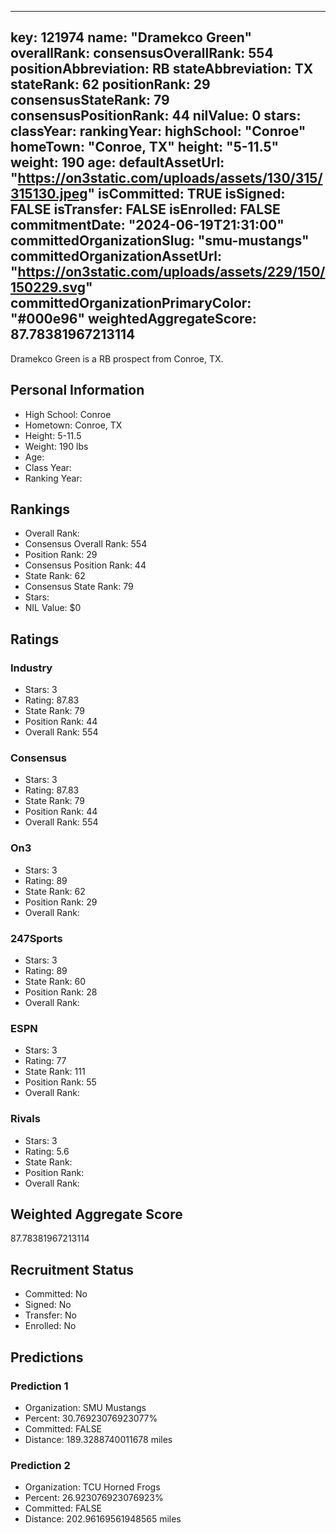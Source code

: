 ---
  key: 121974
  name: "Dramekco Green"
  overallRank: 
  consensusOverallRank: 554
  positionAbbreviation: RB
  stateAbbreviation: TX
  stateRank: 62
  positionRank: 29
  consensusStateRank: 79
  consensusPositionRank: 44
  nilValue: 0
  stars: 
  classYear: 
  rankingYear: 
  highSchool: "Conroe"
  homeTown: "Conroe, TX"
  height: "5-11.5"
  weight: 190
  age: 
  defaultAssetUrl: "https://on3static.com/uploads/assets/130/315/315130.jpeg"
  isCommitted: TRUE
  isSigned: FALSE
  isTransfer: FALSE
  isEnrolled: FALSE
  commitmentDate: "2024-06-19T21:31:00"
  committedOrganizationSlug: "smu-mustangs"
  committedOrganizationAssetUrl: "https://on3static.com/uploads/assets/229/150/150229.svg"
  committedOrganizationPrimaryColor: "#000e96"
  weightedAggregateScore: 87.78381967213114
  ---
  
  Dramekco Green is a RB prospect from Conroe, TX.
  
  ## Personal Information
  - High School: Conroe
  - Hometown: Conroe, TX
  - Height: 5-11.5
  - Weight: 190 lbs
  - Age: 
  - Class Year: 
  - Ranking Year: 
  
  ## Rankings
  - Overall Rank: 
  - Consensus Overall Rank: 554
  - Position Rank: 29
  - Consensus Position Rank: 44
  - State Rank: 62
  - Consensus State Rank: 79
  - Stars: 
  - NIL Value: $0
  
  ## Ratings
  
  ### Industry
  - Stars: 3
  - Rating: 87.83
  - State Rank: 79
  - Position Rank: 44
  - Overall Rank: 554
  
  ### Consensus
  - Stars: 3
  - Rating: 87.83
  - State Rank: 79
  - Position Rank: 44
  - Overall Rank: 554
  
  ### On3
  - Stars: 3
  - Rating: 89
  - State Rank: 62
  - Position Rank: 29
  - Overall Rank: 
  
  ### 247Sports
  - Stars: 3
  - Rating: 89
  - State Rank: 60
  - Position Rank: 28
  - Overall Rank: 
  
  ### ESPN
  - Stars: 3
  - Rating: 77
  - State Rank: 111
  - Position Rank: 55
  - Overall Rank: 
  
  ### Rivals
  - Stars: 3
  - Rating: 5.6
  - State Rank: 
  - Position Rank: 
  - Overall Rank: 
  
  ## Weighted Aggregate Score
  87.78381967213114
  
  ## Recruitment Status
  - Committed: No
  - Signed: No
  - Transfer: No
  - Enrolled: No
  
  
  
  ## Predictions
  
  ### Prediction 1
  - Organization: SMU Mustangs
  - Percent: 30.76923076923077%
  - Committed: FALSE
  - Distance: 189.3288740011678 miles
  
  ### Prediction 2
  - Organization: TCU Horned Frogs
  - Percent: 26.923076923076923%
  - Committed: FALSE
  - Distance: 202.96169561948565 miles
  